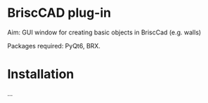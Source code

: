 # BriscCAD plug-in

Aim: GUI window for creating basic objects in BriscCad (e.g. walls)

Packages required: PyQt6, BRX.

# Installation

...